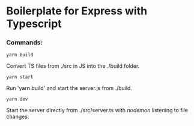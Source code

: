 # Boilerplate for Express with Typescript

### Commands:

```
yarn build
```
Convert TS files from ./src in JS into the ./build folder.


```
yarn start
```
Run 'yarn build' and start the server.js from ./build.


```
yarn dev
```
Start the server directly from ./src/server.ts with _nodemon_ listening to file changes.  